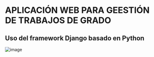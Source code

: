 # APLICACIÓN WEB PARA GEESTIÓN DE TRABAJOS DE GRADO

## Uso del framework Django basado en Python


![image](https://user-images.githubusercontent.com/56358504/121081795-d0676b00-c7a2-11eb-8f91-73355030fae7.png)


